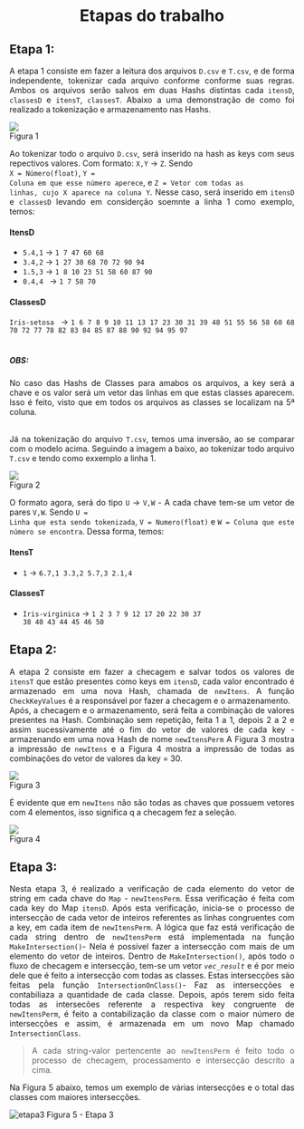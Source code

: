 <div align="justify">
<h1 align = "center">Etapas do trabalho</h1>

## Etapa 1:

<p align="justify">
  A etapa 1 consiste em fazer a leitura dos arquivos <code>D.csv</code> e <code>T.csv</code>, e de forma independente, tokenizar cada arquivo conforme conforme suas regras.
Ambos os arquivos serão salvos em duas Hashs distintas cada <code>itensD</code>, <code>classesD</code> e <code>itensT</code>, <code>classesT</code>. 
Abaixo a uma demonstração de como foi realizado a tokenização e armazenamento nas Hashs.

  <img src="./assets/exemplo_Dcsv.png"></img><br>Figura 1<br>
  
  Ao tokenizar todo o arquivo  <code>D.csv</code>, será inserido na hash as keys com seus repectivos valores. Com formato: <code>X,Y</code> -> <code>Z</code>. Sendo<br> <code>X = Número(float)</code>,  <code>Y = Coluna em que esse número aperece</code>, e <code>Z = Vetor com todas as linhas, cujo X aparece na coluna Y</code>.
  Nesse caso, será inserido em <code>itensD</code> e <code>classesD</code> levando em considerção soemnte a linha 1 como exemplo, temos:<br> 
 
 <h4>ItensD</h4>
 <ul>
  <li>
    <code>5.4,1</code> -> <code>1 7 47 60 68</code>
  </li>
  <li>
    <code>3.4,2</code> -> <code>1 27 30 68 70 72 90 94</code>
  </li>
  <li>
    <code>1.5,3</code> -> <code>1 8 10 23 51 58 60 87 90</code>
  </li>
  <li>
     <code>0.4,4 </code> -> <code>1 7 58 70</code>
  </li>
</ul>

 <h4>ClassesD</h4>
  <code>Iris-setosa </code> -> <code>1 6 7 8 9 10 11 13 17 23 30 31 39 48 51 55 56 58 60 68 70 72 77 78 82 83 84 85 87 88 90 92 94 95 97</code><br><br>
  
  <h5>OBS:</h5> No caso das Hashs de Classes para amabos os arquivos, a key será a chave e os valor será um vetor das linhas em que estas classes aparecem. Isso é feito, visto que em todos os arquivos as classes se localizam na 5ª coluna.<br><br>
  
  Já na tokenização do arquivo <code>T.csv</code>, temos uma inversão, ao se comparar com o modelo acima. Seguindo a imagem a baixo, ao tokenizar todo arquivo <code>T.csv</code> e tendo como exxemplo a linha 1.<br>
  
  <img src="./assets/exemplo_Tcsv.png"></img> <br>Figura 2<br>
  
  O formato agora, será do tipo <code>U</code> -> <code>V,W</code> - A cada chave tem-se um vetor de pares <code>V,W</code>. Sendo <code>U = Linha que esta sendo tokenizada</code>,  <code>V = Numero(float)</code> e  <code>W = Coluna que este número se encontra</code>. Dessa forma, temos:
  
   <h4>ItensT</h4>
   
   * <code>1</code> -> <code>6.7,1 3.3,2 5.7,3 2.1,4</code>
   
   <h4>ClassesT</h4>
   
   * <code>Iris-virginica</code> -> <code>1 2 3 7 9 12 17 20 22 30 37 38 40 43 44 45 46 50</code>
  
</p>

## Etapa 2: 

<p align="justify">
  A etapa 2 consiste em fazer a checagem e salvar todos os valores de <code>itensT</code> que estão presentes como keys em <code>itensD</code>, cada valor encontrado é armazenado em uma nova Hash, chamada de <code>newItens</code>. A função <code>CheckKeyValues</code> é a responsável por fazer a checagem e o armazenamento.<br>
 Após, a checagem e o armazenamento, será feita a combinação de valores presentes na Hash. Combinação sem repetição, feita 1 a 1, depois 2 a 2 e assim sucessivamente até o fim do vetor de valores de cada key - armazenando em uma nova Hash de nome <code>newItensPerm</code> A Figura 3 mostra a impressão de <code>newItens</code> e a Figura 4 mostra a impressão de todas as combinações do vetor de valores da key = 30.
  
  <img src="./assets/CheckItens.png"><br> Figura 3</img>
  
  É evidente que em <code>newItens</code> não são todas as chaves que possuem vetores com 4 elementos, isso significa q a checagem fez a seleção.<br>
  
  <img src="./assets/exemplo_combinacao.png"><br> Figura 4</img>
</p>

## Etapa 3:

  Nesta etapa 3, é realizado a verificação de cada elemento do vetor de string em cada chave do `Map` - <code>newItensPerm</code>. Essa verificação é feita com cada key do Map `itensD`. Após esta verificação, inicia-se o processo de intersecção de cada vetor de inteiros referentes as linhas congruentes com a key, em cada item de `newItensPerm`. A lógica que faz está verificação de cada string dentro de `newItensPerm` está implementada na função `MakeIntersection()`- Nela é possível fazer a intersecção com mais de um elemento do vetor de inteiros.
Dentro de `MakeIntersection()`, após todo o fluxo de checagem e intersecção, tem-se um vetor *`vec_result`* e é por meio dele que é feito a intersecção com todas as classes. Estas intersecções são feitas pela função `IntersectionOnClass()`- Faz as intersecções e contabiliaza a quantidade de cada classe.
Depois, após terem sido feita todas as intersecões referente a respectiva key congruente de `newItensPerm`, é feito a contabilização da classe com o maior número de intersecções e assim, é armazenada em um novo Map chamado `IntersectionClass`.
> A cada string-valor pertencente ao `newItensPerm` é feito todo o processo de checagem, processamento e intersecção descrito a cima.

Na Figura 5 abaixo, temos um exemplo de várias intersecções e o total das classes com maiores intersecções.

![etapa3](./assets/etapa3.png "etapa3.png")
Figura 5 - Etapa 3
</div>
